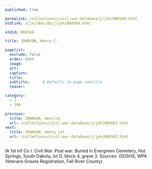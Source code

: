 ```yaml
---
published: true

permalink: /collections/civil-war-database/j/joh/004584.html
oldlink: /CivilWar/db/j/joh/004584.html

oldid: 004584

title: JOHNSON, Henry C.

pagelist:
  exclude: false
  order: 4584
  image: 
  alt:
  caption:
  title:
  subtitle:      # Defaults to page subtitle
  teaser:

category: 
  - J 
  - JOH

previous:
  title: JOHNSON, Henrick
  url: /collections/civil-war-database/j/joh/004583.html  
next:
  title: JOHNSON, Henry 1st
  url: /collections/civil-war-database/j/joh/004585.html   
---
```

IA 1st Inf Co I. Civil War: Post war: Buried in Evergreen Cemetery, Hot Springs, South Dakota, lot D, block 4, grave 3. Sources: (SDSHS, WPA Veterans Graves Registration, Fall River County)